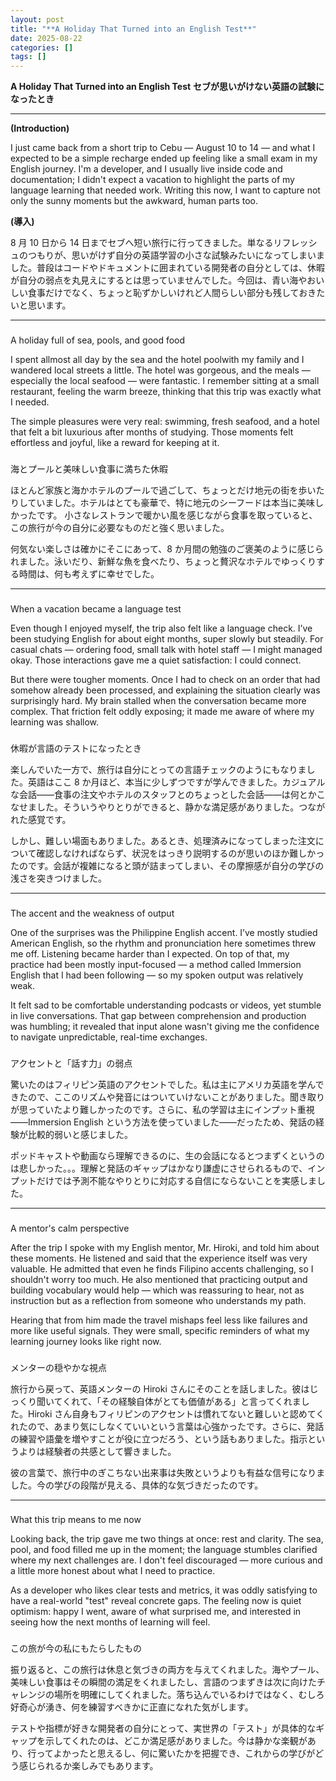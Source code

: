 ```yaml
---
layout: post
title: "**A Holiday That Turned into an English Test**"
date: 2025-08-22
categories: []
tags: []
---
```


**A Holiday That Turned into an English Test**
**セブが思いがけない英語の試験になったとき**

---

**(Introduction)**

I just came back from a short trip to Cebu — August 10 to 14 — and what I expected to be
a simple recharge ended up feeling like a small exam in my English journey. I'm a developer, and I
usually live inside code and documentation; I didn't expect a vacation to highlight the parts of my
language learning that needed work. Writing this now, I want to capture not only the sunny moments
but the awkward, human parts too.

**(導入)**

8 月 10 日から 14 日までセブへ短い旅行に行ってきました。単なるリフレッシュのつもりが、思いがけず自分の英語学習の小さな試験みたいになってしまいました。普段はコードやドキュメントに囲まれている開発者の自分としては、休暇が自分の弱点を丸見えにするとは思っていませんでした。今回は、青い海やおいしい食事だけでなく、ちょっと恥ずかしいけれど人間らしい部分も残しておきたいと思います。

---

###

A holiday full of sea, pools, and good food

I spent allmost all day by the sea and the hotel poolwith my family and I wandered local streets a little.
The hotel was gorgeous, and the meals — especially the local seafood — were fantastic. I remember sitting at a small restaurant,
feeling the warm breeze, thinking that this trip was exactly what I needed.

The simple pleasures
were very real: swimming, fresh seafood, and a hotel that felt a bit luxurious after months of
studying. Those moments felt effortless and joyful, like a reward for keeping at it.

###

海とプールと美味しい食事に満ちた休暇

ほとんど家族と海かホテルのプールで過ごして、ちょっとだけ地元の街を歩いたりしていました。ホテルはとても豪華で、特に地元のシーフードは本当に美味しかったです。
小さなレストランで暖かい風を感じながら食事を取っていると、この旅行が今の自分に必要なものだと強く思いました。

何気ない楽しさは確かにそこにあって、8 か月間の勉強のご褒美のように感じられました。泳いだり、新鮮な魚を食べたり、ちょっと贅沢なホテルでゆっくりする時間は、何も考えずに幸せでした。

---

###

When a vacation became a language test

Even though I enjoyed myself, the trip also felt like a
language check. I’ve been studying English for about eight months, super slowly but steadily. For casual
chats — ordering food, small talk with hotel staff — I might managed okay. Those interactions gave me a
quiet satisfaction: I could connect.

But there were tougher moments. Once I had to check on an
order that had somehow already been processed, and explaining the situation clearly was surprisingly
hard. My brain stalled when the conversation became more complex. That friction felt oddly exposing;
it made me aware of where my learning was shallow.

###

休暇が言語のテストになったとき

楽しんでいた一方で、旅行は自分にとっての言語チェックのようにもなりました。英語はここ 8 か月ほど、本当に少しずつですが学んできました。カジュアルな会話――食事の注文やホテルのスタッフとのちょっとした会話――は何とかこなせました。そういうやりとりができると、静かな満足感がありました。つながれた感覚です。

しかし、難しい場面もありました。あるとき、処理済みになってしまった注文について確認しなければならず、状況をはっきり説明するのが思いのほか難しかったのです。会話が複雑になると頭が詰まってしまい、その摩擦感が自分の学びの浅さを突きつけました。

---

###

The accent and the weakness of output

One of the surprises was the Philippine English accent. I’ve
mostly studied American English, so the rhythm and pronunciation here sometimes threw me off.
Listening became harder than I expected. On top of that, my practice had been mostly input-focused —
a method called Immersion English that I had been following — so my spoken output was relatively
weak.

It felt sad to be comfortable understanding podcasts or videos, yet stumble in live
conversations. That gap between comprehension and production was humbling; it revealed that input
alone wasn't giving me the confidence to navigate unpredictable, real-time exchanges.

###

アクセントと「話す力」の弱点

驚いたのはフィリピン英語のアクセントでした。私は主にアメリカ英語を学んできたので、ここのリズムや発音にはついていけないことがありました。聞き取りが思っていたより難しかったのです。さらに、私の学習は主にインプット重視――Immersion English という方法を使っていました――だったため、発話の経験が比較的弱いと感じました。

ポッドキャストや動画なら理解できるのに、生の会話になるとつまずくというのは悲しかった。。。理解と発話のギャップはかなり謙虚にさせられるもので、インプットだけでは予測不能なやりとりに対応する自信にならないことを実感しました。

---

###

A mentor's calm perspective

After the trip I spoke with my English mentor, Mr. Hiroki, and told him about
these moments. He listened and said that the experience itself was very valuable. He admitted that
even he finds Filipino accents challenging, so I shouldn't worry too much. He also mentioned that
practicing output and building vocabulary would help — which was reassuring to hear, not as
instruction but as a reflection from someone who understands my path.

Hearing that from him made
the travel mishaps feel less like failures and more like useful signals. They were small, specific
reminders of what my learning journey looks like right now.

###

メンターの穏やかな視点

旅行から戻って、英語メンターの Hiroki さんにそのことを話しました。彼はじっくり聞いてくれて、「その経験自体がとても価値がある」と言ってくれました。Hiroki さん自身もフィリピンのアクセントは慣れてないと難しいと認めてくれたので、あまり気にしなくていいという言葉は心強かったです。さらに、発話の練習や語彙を増やすことが役に立つだろう、という話もありました。指示というよりは経験者の共感として響きました。

彼の言葉で、旅行中のぎこちない出来事は失敗というよりも有益な信号になりました。今の学びの段階が見える、具体的な気づきだったのです。

---

###

What this trip means to me now

Looking back, the trip gave me two things at once: rest and clarity.
The sea, pool, and food filled me up in the moment; the language stumbles clarified where my next
challenges are. I don't feel discouraged — more curious and a little more honest about what I need
to practice.

As a developer who likes clear tests and metrics, it was oddly satisfying to have a
real-world "test" reveal concrete gaps. The feeling now is quiet optimism: happy I went, aware of
what surprised me, and interested in seeing how the next months of learning will feel.

###

この旅が今の私にもたらしたもの

振り返ると、この旅行は休息と気づきの両方を与えてくれました。海やプール、美味しい食事はその瞬間の満足をくれましたし、言語のつまずきは次に向けたチャレンジの場所を明確にしてくれました。落ち込んでいるわけではなく、むしろ好奇心が湧き、何を練習すべきかに正直になれた気がします。

テストや指標が好きな開発者の自分にとって、実世界の「テスト」が具体的なギャップを示してくれたのは、どこか満足感がありました。今は静かな楽観があり、行ってよかったと思えるし、何に驚いたかを把握でき、これからの学びがどう感じられるか楽しみでもあります。

